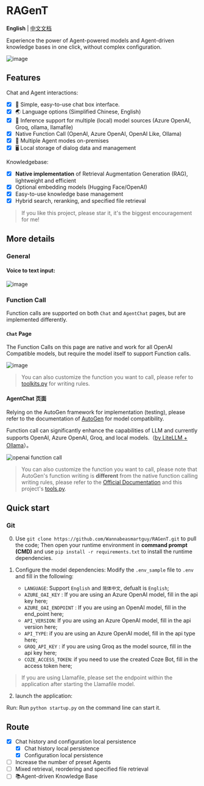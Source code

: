 # RAGenT

**English** | [中文文档](README_zh.md)

Experience the power of Agent-powered models and Agent-driven knowledge bases in one click, without complex configuration.

![image](https://github.com/user-attachments/assets/d78df76f-ee2a-4dbd-955f-5c7b790c9d6d)

## Features

Chat and Agent interactions:
- [x] 💭 Simple, easy-to-use chat box interface.
- [x] 🌏️ Language options (Simplified Chinese, English)
- [x] 🔧 Inference support for multiple (local) model sources (Azure OpenAI, Groq, ollama, llamafile)
- [x] Native Function Call (OpenAI, Azure OpenAI, OpenAI Like, Ollama)
- [x] 🤖 Multiple Agent modes on-premises
- [x] 🖥️ Local storage of dialog data and management

Knowledgebase:
- [x] **Native implementation** of Retrieval Augmentation Generation (RAG), lightweight and efficient
- [x] Optional embedding models (Hugging Face/OpenAI)
- [x] Easy-to-use knowledge base management
- [x] Hybrid search, reranking, and specified file retrieval

> If you like this project, please star it, it's the biggest encouragement for me!

## More details

### General

#### Voice to text input:

![image](https://github.com/user-attachments/assets/37ea413d-5ef6-4783-a2da-ed6d1d010f58)

### Function Call

Function calls are supported on both `Chat` and `AgentChat` pages, but are implemented differently.

#### `Chat` Page

The Function Calls on this page are native and work for all OpenAI Compatible models, but require the model itself to support Function calls.

![image](https://github.com/user-attachments/assets/75163c4d-bcd2-4ef0-83d5-ab27c6527715)

> You can also customize the function you want to call, please refer to [toolkits.py](tools/toolkits.py) for writing rules.

#### AgentChat 页面

Relying on the AutoGen framework for implementation (testing), please refer to the documentation of [AutoGen](https://github.com/microsoft/autogen) for model compatibility.

Function call can significantly enhance the capabilities of LLM and currently supports OpenAI, Azure OpenAI, Groq, and local models.（[by LiteLLM + Ollama](https://microsoft.github.io/autogen/docs/topics/non-openai-models/local-litellm-ollama#using-litellmollama-with-autogen)）。

![openai function call](https://github.com/user-attachments/assets/4eabcedb-5717-46b1-b2f4-4324b5f1fb67)

> You can also customize the function you want to call, please note that AutoGen's function writing is **different** from the native function calling writing rules, please refer to the [Official Documentation](https://microsoft.github.io/autogen/docs/tutorial/tool-use/) and this project's [tools.py](llm/aoai/tools/tools.py).

## Quick start

### Git

0. Use `git clone https://github.com/Wannabeasmartguy/RAGenT.git` to pull the code;
Then open your runtime environment in **command prompt (CMD)** and use `pip install -r requirements.txt` to install the runtime dependencies.

1. Configure the model dependencies: Modify the `.env_sample` file to `.env` and fill in the following:

    - `LANGUAGE`: Support `English` and `简体中文`, defualt is `English`;
    - `AZURE_OAI_KEY` : If you are using an Azure OpenAI model, fill in the api key here;
    - `AZURE_OAI_ENDPOINT` : If you are using an OpenAI model, fill in the end_point here;
    - `API_VERSION`: If you are using an Azure OpenAI model, fill in the api version here;
    - `API_TYPE`: if you are using an Azure OpenAI model, fill in the api type here;
    - `GROQ_API_KEY` : if you are using Groq as the model source, fill in the api key here;
    - `COZE_ACCESS_TOKEN`: if you need to use the created Coze Bot, fill in the access token here;

> If you are using Llamafile, please set the endpoint within the application after starting the Llamafile model.

2. launch the application:

Run: Run `python startup.py` on the command line can start it.

## Route

- [x] Chat history and configuration local persistence
    - [x] Chat history local persistence
    - [x] Configuration local persistence
- [ ] Increase the number of preset Agents
- [ ] Mixed retrieval, reordering and specified file retrieval
- [ ] 📚️Agent-driven Knowledge Base
